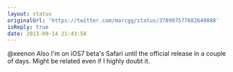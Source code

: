 ```yaml
---
layout: status
originalUrl: 'https://twitter.com/marcgg/status/378997577682649088'
isReply: true
date: 2013-09-14 21:43:58
---
```


@xeenon Also I'm on iOS7 beta's Safari until the official release in a couple of days. Might be related even if I highly doubt it.
